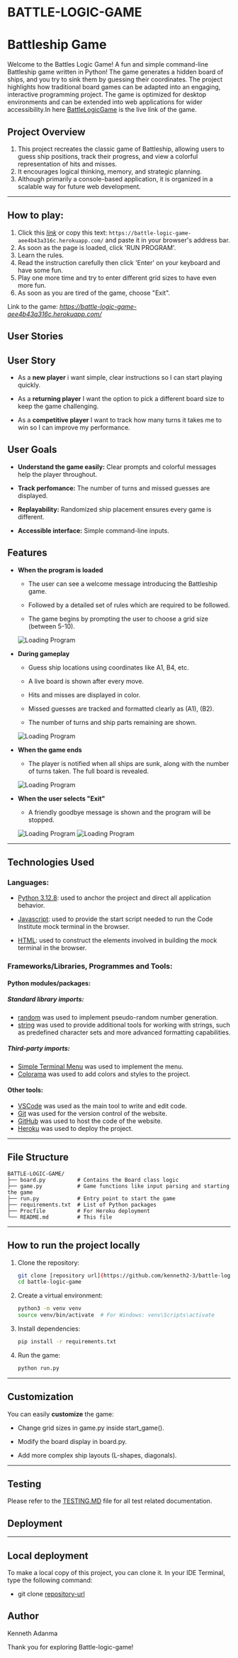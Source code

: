 # BATTLE-LOGIC-GAME

# Battleship Game

Welcome to the Battles Logic Game! A fun and simple command-line Battleship game written in Python!
The game generates a hidden board of ships, and you try to sink them by guessing their coordinates.
The project highlights how traditional board games can be adapted into an engaging, interactive programming project.
The game is optimized for desktop environments and can be extended into web applications for wider accessibility.In here [BattleLogicGame](https://battle-logic-game-aee4b43a316c.herokuapp.com/) is the live link of the game.


## Project Overview

1. This project recreates the classic game of Battleship, allowing users to guess ship positions, track their progress, and view a colorful representation of hits and misses.
2. It encourages logical thinking, memory, and strategic planning.
3. Although primarily a console-based application, it is organized in a scalable way for future web development.

---

## How to play:

  1. Click this *[link](https://battle-logic-game-aee4b43a316c.herokuapp.com/)* or copy this text: `https://battle-logic-game-aee4b43a316c.herokuapp.com/` and paste it in your browser's address bar.
  2. As soon as the page is loaded, click 'RUN PROGRAM'.
  3. Learn the rules.
  4. Read the instruction carefully then click 'Enter' on your keyboard and have some fun.
  5. Play one more time and try to enter different grid sizes to have even more fun.
  6. As soon as you are tired of the game, choose "Exit".

  Link to the game: *https://battle-logic-game-aee4b43a316c.herokuapp.com/*

## User Stories

## User Story

- As a **new player** i want simple, clear instructions so I can start playing quickly.

- As a **returning player** I want the option to pick a different board size to keep the game challenging.

- As a **competitive player** I want to track how many turns it takes me to win so I can improve my performance.

## User Goals

- **Understand the game easily:** Clear prompts and colorful messages help the player throughout.

- **Track perfomance:** The number of turns and missed guesses are displayed.

- **Replayability:** Randomized ship placement ensures every game is different.

- **Accessible interface:** Simple command-line inputs.

## Features

- **When the program is loaded**

   - The user can see a welcome message introducing the Battleship game.

   - Followed by a detailed set of rules which are required to be followed.

   - The game begins by prompting the user to choose a grid size (between 5-10).

   ![Loading Program](documentation/start_game.png)

- **During gameplay**

   - Guess ship locations using coordinates like A1, B4, etc.

   - A live board is shown after every move.

   - Hits and misses are displayed in color.

   - Missed guesses are tracked and formatted clearly as (A1), (B2).

   - The number of turns and ship parts remaining are shown.

   ![Loading Program](documentation/during_game.png)

- **When the game ends**

   - The player is notified when all ships are sunk, along with the number of turns taken. The full board is revealed.

   ![Loading Program](documentation/end_game.png)

- **When the user selects "Exit"**

   - A friendly goodbye message is shown and the program will be stopped.

   ![Loading Program](documentation/exit_game.png)
   ![Loading Program](documentation/goodbye_game.png)

---

## Technologies Used

### Languages:

- [Python 3.12.8](https://www.python.org/downloads/release/python-3128/): used to anchor the project and direct all application behavior.

- [Javascript](https://www.javascript.com): used to provide the start script needed to run the Code Institute mock terminal in the browser.

- [HTML](https://www.w3schools.com): used to construct the elements involved in building the mock terminal in the browser.

### Frameworks/Libraries, Programmes and Tools:
#### Python modules/packages:

##### Standard library imports:

- [random](https://docs.python.org/3/library/random.html) was used to implement pseudo-random number generation.
- [string](https://docs.python.org/3/library/string.html) was used to provide additional tools for working with strings, such as predefined character sets and more advanced formatting capabilities.

##### Third-party imports:

- [Simple Terminal Menu](https://pypi.org/project/simple-term-menu/) was used to implement the menu.
- [Colorama](https://pypi.org/project/colorama/) was used to add colors and styles to the project.

#### Other tools:

- [VSCode](https://code.visualstudio.com/) was used as the main tool to write and edit code.
- [Git](https://git-scm.com/) was used for the version control of the website.
- [GitHub](https://github.com/) was used to host the code of the website.
- [Heroku](https://dashboard.heroku.com/) was used to deploy the project.

---

## File Structure

```
BATTLE-LOGIC-GAME/
├── board.py          # Contains the Board class logic
├── game.py           # Game functions like input parsing and starting the game
├── run.py            # Entry point to start the game
├── requirements.txt  # List of Python packages
├── Procfile          # For Heroku deployment
└── README.md         # This file
```

---

## How to run the project locally

1. Clone the repository:
   ```bash
   git clone [repository url](https://github.com/kenneth2-3/battle-logic-game).git
   cd battle-logic-game
   ```

2. Create a virtual environment:
   ```bash
   python3 -m venv venv
   source venv/bin/activate  # For Windows: venv\Scripts\activate
   ```

3. Install dependencies:
   ```bash
   pip install -r requirements.txt
   ```

4. Run the game:
   ```bash
   python run.py
   ```

---

## Customization

You can easily **customize** the game:

- Change grid sizes in game.py inside start_game().

- Modify the board display in board.py.

- Add more complex ship layouts (L-shapes, diagonals).

---

## Testing 

Please refer to the [TESTING.MD]() file for all test related documentation.

## Deployment


---

## Local deployment 

To make a local copy of this project, you can clone it. In your IDE Terminal, type the following command:

   - git clone [repository-url](https://github.com/kenneth2-3/battle-logic-game)

## Author

Kenneth Adanma

Thank you for exploring Battle-logic-game!